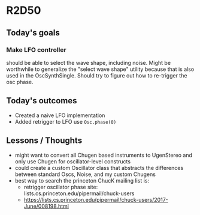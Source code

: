 # R2D50

## Today's goals

### Make LFO controller
should be able to select the wave shape, including noise.
Might be worthwhile to generalize the "select wave shape" utility because that is also used in the OscSynthSingle.
Should try to figure out how to re-trigger the osc phase.


## Today's outcomes
- Created a naive LFO implementation
- Added retrigger to LFO use `Osc.phase(0)`

## Lessons / Thoughts
- might want to convert all Chugen based instruments to UgenStereo and only use Chugen for oscillator-level constructs
- could create a custom Oscillator class that abstracts the differences between standard Oscs, Noise, and my custom Chugens
- best way to search the princeton ChucK mailing list is:
  - retrigger oscillator phase site: lists.cs.princeton.edu/pipermail/chuck-users
  - https://lists.cs.princeton.edu/pipermail/chuck-users/2017-June/008198.html